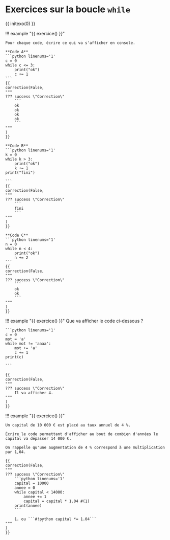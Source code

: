 # Exercices sur la boucle `while`

{{ initexo(0) }}

!!! example "{{ exercice() }}"
    
    Pour chaque code, écrire ce qui va s'afficher en console.

    **Code A**
    ```python linenums='1'
    c = 0
    while c <= 3:
        print("ok")
        c += 1
    ```
    {{
    correction(False,
    """
    ??? success \"Correction\" 
        ```
        ok
        ok
        ok
        ok
        ```        
    """
    )
    }}
        
    **Code B**
    ```python linenums='1'
    k = 0
    while k > 3:
        print("ok")
        k += 1
    print("fini")

    ```
    {{
    correction(False,
    """
    ??? success \"Correction\" 
        ```
        fini
        ```        
    """
    )
    }}

    **Code C**
    ```python linenums='1'
    n = 0
    while n < 4:
        print("ok")
        n += 2
    ```
    {{
    correction(False,
    """
    ??? success \"Correction\" 
        ```
        ok
        ok
        ```        
    """
    )
    }}
 

!!! example "{{ exercice() }}"
    Que va afficher le code ci-dessous ?

    ```python linenums='1'
    c = 0
    mot = 'a'
    while mot != 'aaaa':
        mot += 'a'
        c += 1
    print(c)

    ```

    {{
    correction(False,
    """
    ??? success \"Correction\" 
        Il va afficher 4.
    """
    )
    }}

!!! example "{{ exercice() }}"
    
    Un capital de 10 000 € est placé au taux annuel de 4 %. 

    Écrire le code permettant d'afficher au bout de combien d'années le capital va dépasser 14 000 €.

    On rappelle qu'une augmentation de 4 % correspond à une multiplication par 1,04.

    {{
    correction(False,
    """
    ??? success \"Correction\" 
        ```python linenums='1'
        capital = 10000
        annee = 0
        while capital < 14000:
            annee += 1
            capital = capital * 1.04 #(1)
        print(annee)
        ```

        1. ou ```#!python capital *= 1.04```         
    """
    )
    }}
    